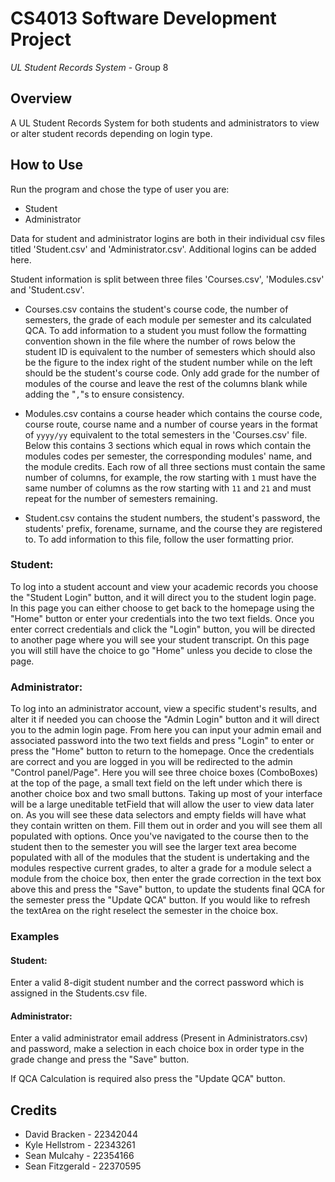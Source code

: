 CS4013 Software Development Project 
= 
*UL Student Records System* - Group 8 

## Overview 

A UL Student Records System for both students and administrators to view or alter student records depending on login type. 

## How to Use 
Run the program and chose the type of user you are: 
* Student 
* Administrator 

Data for student and administrator logins are both in their individual csv files titled 'Student.csv' and 'Administrator.csv'. Additional logins can be added here. 

Student information is split between three files 'Courses.csv', 'Modules.csv' and 'Student.csv'. 

* Courses.csv contains the student's course code, the number of semesters, the grade of each module per semester and its calculated QCA. To add information to a student you must follow the formatting convention shown in the file where the number of rows below the student ID is equivalent to the number of semesters which should also be the figure to the index right of the student number while on the left should be the student's course code. Only add grade for the number of modules of the course and leave the rest of the columns blank while adding the "`,`"s to ensure consistency. 

* Modules.csv contains a course header which contains the course code, course route, course name and a number of course years in the format of `yyyy/yy` equivalent to the total semesters in the 'Courses.csv' file. Below this contains 3 sections which equal in rows which contain the modules codes per semester, the corresponding modules' name, and the module credits. Each row of all three sections must contain the same number of columns, for example, the row starting with `1` must have the same number of columns as the row starting with `11` and `21` and must repeat for the number of semesters remaining.  

* Student.csv contains the student numbers, the student's password, the students' prefix, forename, surname, and the course they are registered to. To add information to this file, follow the user formatting prior. 

### **Student:** 
To log into a student account and view your academic records you choose the "Student Login" button, and it will direct you to the student login page. In this page you can either choose to get back to the homepage using the "Home" button or enter your credentials into the two text fields. Once you enter correct credentials and click the "Login" button, you will be directed to another page where you will see your student transcript. On this page you will still have the choice to go "Home" unless you decide to close the page. 

### **Administrator:** 
To log into an administrator account, view a specific student's results, and alter it if needed you can choose the "Admin Login" button and it will direct you to the admin login page. From here you can input your admin email and associated password into the two text fields and press "Login" to enter or press the "Home" button to return to the homepage. Once the credentials are correct and you are logged in you will be redirected to the admin "Control panel/Page". Here you will see three choice boxes (ComboBoxes) at the top of the page, a small text field on the left under which there is another choice box and two small buttons. Taking up most of your interface will be a large uneditable tetField that will allow the user to view data later on. As you will see these data selectors and empty fields will have what they contain written on them. Fill them out in order and you will see them all populated with options. Once you've navigated to the course then to the student then to the semester you will see the larger text area become populated with all of the modules that the student is undertaking and the modules respective current grades, to alter a grade for a module select a module from the choice box, then enter the grade correction in the text box above this and press the "Save" button, to update the students final QCA for the semester press the "Update QCA" button. If you would like to refresh the textArea on the right reselect the semester in the choice box. 

### **Examples** 

#### **Student:** 

Enter a valid 8-digit student number and the correct password which is assigned in the Students.csv file. 

#### **Administrator:** 

Enter a valid administrator email address (Present in Administrators.csv) and password, make a selection in each choice box in order type in the grade change and press the "Save" button. 

If QCA Calculation is required also press the "Update QCA" button. 

## Credits 
  - David Bracken - 22342044 
  - Kyle Hellstrom - 22343261 
  - Sean Mulcahy - 22354166 
  - Sean Fitzgerald - 22370595 